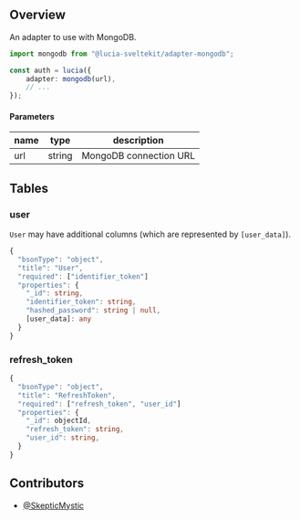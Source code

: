 ## Overview

An adapter to use with MongoDB.

```ts
import mongodb from "@lucia-sveltekit/adapter-mongodb";

const auth = lucia({
    adapter: mongodb(url),
    // ...
});
```

#### Parameters

| name | type   | description            |
| ---- | ------ | ---------------------- |
| url  | string | MongoDB connection URL |

## Tables

### user

`User` may have additional columns (which are represented by `[user_data]`).

```ts
{
  "bsonType": "object",
  "title": "User",
  "required": ["identifier_token"]
  "properties": {
    "_id": string,
    "identifier_token": string,
    "hashed_password": string | null,
    [user_data]: any
  }
}
```

### refresh_token

```ts
{
  "bsonType": "object",
  "title": "RefreshToken",
  "required": ["refresh_token", "user_id"]
  "properties": {
    "_id": objectId,
    "refresh_token": string,
    "user_id": string,
  }
}
```

## Contributors

- [@SkepticMystic](https://github.com/SkepticMystic)